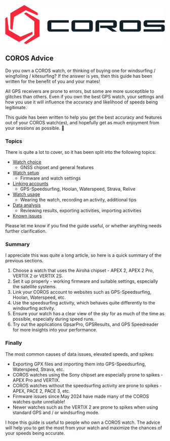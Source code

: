 ![GP3S Logo](img/COROS_Wearables_Logo.png)



## COROS Advice

Do you own a COROS watch, or thinking of buying one for windsurfing / wingfoiling / kitesurfing? If the answer is yes, then this guide has been written for the benefit of you and your mates!

All GPS receivers are prone to errors, but some are more susceptible to glitches than others. Even if you own the best GPS watch, your settings and how you use it will influence the accuracy and likelihood of speeds being legitimate.

This guide has been written to help you get the best accuracy and features out of your COROS watch(es), and hopefully get as much enjoyment from your sessions as possible. 🤙



### Topics

There is quite a lot to cover, so it has been split into the following topics:

- [Watch choice](choice/README.md)
  - GNSS chipset and general features
- [Watch setup](setup/README.md)
  - Firmware and watch settings
- [Linking accounts](accounts/README.md)
  - GPS-Speedsurfing, Hoolan, Waterspeed, Strava, Relive
- [Watch usage](usage/README.md)
  - Wearing the watch, recording an activity, additional tips
- [Data analysis](analysis/README.md)
  - Reviewing results, exporting activities, importing activities
- [Known issues](issues/README.md)

Please let me know if you find the guide useful, or whether anything needs further clarification.



### Summary

I appreciate this was quite a long article, so here is a quick summary of the previous sections.

1. Choose a watch that uses the Airoha chipset - APEX 2, APEX 2 Pro, VERTIX 2 or VERTIX 2S.
2. Set it up properly - working firmware and suitable settings, especially the satellite systems.
3. Link your COROS account to websites such as GPS-Speedsurfing, Hoolan, Waterspeed, etc.
4. Use the speedsurfing activity, which behaves quite differently to the windsurfing activity.
5. Ensure your watch has a clear view of the sky for as much of the time as possible, especially during speed runs.
6. Try out the applications GpsarPro, GPSResults, and GPS Speedreader for more insights into your performance.



### Finally

The most common causes of data issues, elevated speeds, and spikes:

- Exporting GPX files and importing them into GPS-Speedsurfing, Waterspeed, Strava, etc.
- COROS watches using the Sony chipset are especially prone to spikes - APEX Pro and VERTIX.
- COROS watches without the speedsurfing activity are prone to spikes - APEX, PACE 2, PACE 3, etc.
- Firmware issues since May 2024 have made many of the COROS watches quite unreliable!
- Newer watches such as the VERTIX 2 are prone to spikes when using standard GPS and / or windsurfing mode.



I hope this guide is useful to people who own a COROS watch. The advice will help you to get the most from your watch and maximize the chances of your speeds being accurate.
